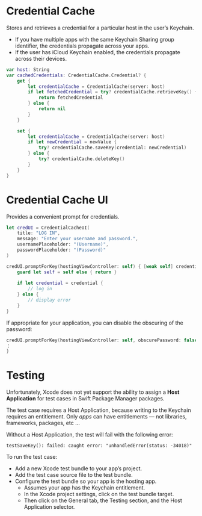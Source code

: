 # Credential Cache

Stores and retrieves a credential for a particular host in the user’s Keychain.
- If you have multiple apps with the same Keychain Sharing group identifier, the credentials propagate across your apps.
- If the user has iCloud Keychain enabled, the credentials propagate across their devices.

```swift
var host: String
var cachedCredentials: CredentialCache.Credential? {
    get {
        let credentialCache = CredentialCache(server: host)
        if let fetchedCredential = try? credentialCache.retrieveKey() {
            return fetchedCredential
        } else {
            return nil
        }
    }

    set {
        let credentialCache = CredentialCache(server: host)
        if let newCredential = newValue {
            try? credentialCache.saveKey(credential: newCredential)
        } else {
            try? credentialCache.deleteKey()
        }
    }
}
```

# Credential Cache UI

Provides a convenient prompt for credentials.

```swift
let credUI = CredentialCacheUI(
    title: "LOG IN",
    message: "Enter your username and password.",
    usernamePlaceholder: "(Username)",
    passwordPlaceholder: "(Password)"
)

credUI.promptForKey(hostingViewController: self) { [weak self] credential in
    guard let self = self else { return }
    
    if let credential = credential {
        // log in
    } else {
        // display error
    }
}
```

If appropriate for your application, you can disable the obscuring of the password:

```swift
credUI.promptForKey(hostingViewController: self, obscurePassword: false) { [weak self] credential in
⋮
}
```

# Testing

Unfortunately, Xcode does not yet support the ability to assign a **Host Application** for test cases in Swift Package Manager packages.

The test case requires a Host Application, because writing to the Keychain requires an entitlement. Only *apps* can have entitlements — not libraries, frameworks, packages, etc …

Without a Host Application, the test will fail with the following error:

```
testSaveKey(): failed: caught error: "unhandledError(status: -34018)"
```

To run the test case:
- Add a new Xcode test bundle to your app’s project.
- Add the test case source file to the test bundle.
- Configure the test bundle so your app is the hosting app.
    - Assumes your app has the Keychain entitlement.
    - In the Xcode project settings, click on the test bundle target.
    - Then click on the General tab, the Testing section, and the Host Application selector.

